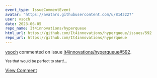 ```yaml
---
event_type: IssueCommentEvent
avatar: "https://avatars.githubusercontent.com/u/814322?"
user: vsoch
date: 2023-06-05
repo_name: It4innovations/hyperqueue
html_url: https://github.com/It4innovations/hyperqueue/issues/592
repo_url: https://github.com/It4innovations/hyperqueue
---
```


<a href='https://github.com/vsoch' target='_blank'>vsoch</a> commented on issue <a href='https://github.com/It4innovations/hyperqueue/issues/592' target='_blank'>It4innovations/hyperqueue#592</a>.

<small>Yes that would be perfect to start!...</small>

<a href='https://github.com/It4innovations/hyperqueue/issues/592' target='_blank'>View Comment</a>